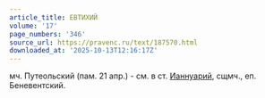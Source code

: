 ```yaml
---
article_title: ЕВТИХИЙ
volume: '17'
page_numbers: '346'
source_url: https://pravenc.ru/text/187570.html
downloaded_at: '2025-10-13T12:16:17Z'
---
```


мч. Путеольский (пам. 21 апр.) - см. в ст. [Ианнуарий](https://pravenc.ru/text/Ианнуарий.html), сщмч., еп. Беневентский.
